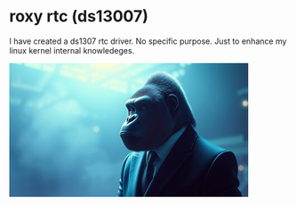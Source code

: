 
# roxy rtc (ds13007)

I have created a ds1307 rtc driver. No specific purpose. Just to enhance my linux kernel internal knowledeges.

![banana-brain](media/attention.jpg)